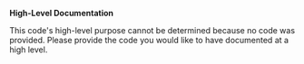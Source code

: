 **High-Level Documentation**

This code's high-level purpose cannot be determined because no code was provided. Please provide the code you would like to have documented at a high level.